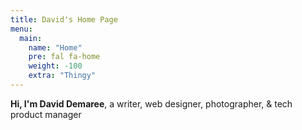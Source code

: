 ```yaml
---
title: David's Home Page
menu:
  main:
    name: "Home"
    pre: fal fa-home
    weight: -100
    extra: "Thingy"
---
```


**Hi, I'm David Demaree**, a writer, web designer, photographer, & tech product manager